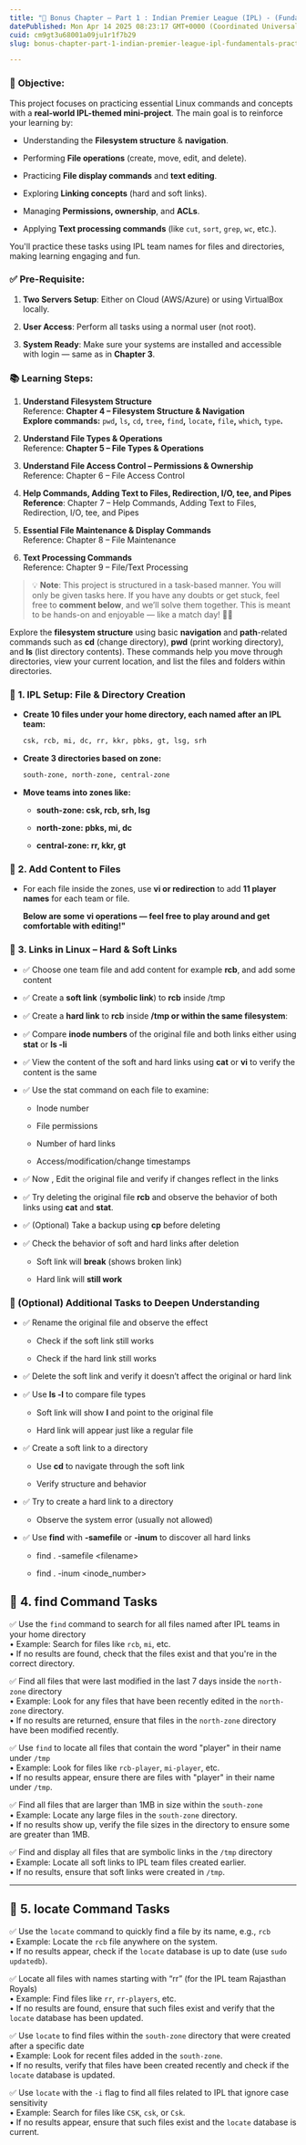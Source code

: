 ```yaml
---
title: "🏏 Bonus Chapter – Part 1 : Indian Premier League (IPL) - (Fundamentals Practice on 2 Servers)"
datePublished: Mon Apr 14 2025 08:23:17 GMT+0000 (Coordinated Universal Time)
cuid: cm9gt3u68001a09ju1r1f7b29
slug: bonus-chapter-part-1-indian-premier-league-ipl-fundamentals-practice-on-2-servers

---
```


### 🎯 **Objective:**

This project focuses on practicing essential Linux commands and concepts with a **real-world IPL-themed mini-project**. The main goal is to reinforce your learning by:

* Understanding the **Filesystem structure** & **navigation**.
    
* Performing **File operations** (create, move, edit, and delete).
    
* Practicing **File display commands** and **text editing**.
    
* Exploring **Linking concepts** (hard and soft links).
    
* Managing **Permissions, ownership**, and **ACLs**.
    
* Applying **Text processing commands** (like `cut`, `sort`, `grep`, `wc`, etc.).
    

You'll practice these tasks using IPL team names for files and directories, making learning engaging and fun.

### ✅ **Pre-Requisite**:

1. **Two Servers Setup**: Either on Cloud (AWS/Azure) or using VirtualBox locally.
    
2. **User Access**: Perform all tasks using a normal user (not root).
    
3. **System Ready**: Make sure your systems are installed and accessible with login — same as in **Chapter 3**.
    

### 📚 **Learning Steps**:

1. **Understand Filesystem Structure**  
    Reference: **Chapter 4 – Filesystem Structure & Navigation**[  
    ](https://blog.durgarevu.com/understanding-the-linux-filesystem-structure-navigation-and-paths)**Explore commands:** `pwd`**,** `ls`**,** `cd`**,** `tree`**,** `find`**,** `locate`**,** `file`**,** `which`**,** `type`**.**
    
2. **Understand File Types & Operations**  
    Reference: **Chapter 5 – File Types & Operations**
    
3. **Understand File Access Control – Permissions & Ownership**[  
    ](https://blog.durgarevu.com/understanding-the-linux-filesystem-structure-navigation-and-paths)Reference: Chapter 6 – File Access Control
    
4. **Help Commands, Adding Text to Files, Redirection, I/O, tee, and Pipes**  
    **Reference**: Chapter 7 – Help Commands, Adding Text to Files, Redirection, I/O, tee, and Pipes
    
5. **Essential File Maintenance & Display Commands**[  
    ](https://blog.durgarevu.com/help-commands-adding-text-to-files-redirection-io-tee-and-pipes-in-linux)Reference: Chapter 8 – File Maintenance
    
6. **Text Processing Commands**[  
    ](https://blog.durgarevu.com/understanding-the-linux-filesystem-structure-navigation-and-paths)Reference: Chapter 9 – File/Text Processing
    

> 💡 **Note**: This project is structured in a task-based manner. You will only be given tasks here. If you have any doubts or get stuck, feel free to **comment below**, and we’ll solve them together. This is meant to be hands-on and enjoyable — like a match day! 🏏🔥

Explore the **filesystem structure** using basic **navigation** and **path**\-related commands such as **cd** (change directory), **pwd** (print working directory), and **ls** (list directory contents). These commands help you move through directories, view your current location, and list the files and folders within directories.

### 📁 **1\. IPL Setup: File & Directory Creation**

* **Create 10 files under your home directory, each named after an IPL team:**
    
    ```bash
    csk, rcb, mi, dc, rr, kkr, pbks, gt, lsg, srh
    ```
    
* **Create 3 directories based on zone:**
    
    ```bash
    south-zone, north-zone, central-zone
    ```
    
* **Move teams into zones like:**
    
    * **south-zone: csk, rcb, srh, lsg**
        
    * **north-zone: pbks, mi, dc**
        
    * **central-zone: rr, kkr, gt**
        

### 📝 **2\. Add Content to Files**

* For each file inside the zones, use **vi or redirection** to add **11 player names** for each team or file.
    
    **Below are some** **vi operations — feel free to play around and get comfortable with editing!"**
    

### 🔗 **3\. Links in Linux – Hard & Soft Links**

* ✅ Choose one team file and add content for example **rcb**, and add some content
    
* ✅ Create a **soft link** (**symbolic link**) to **rcb** inside /tmp
    
* ✅ Create a **hard link** to **rcb** inside **/tmp or within the same filesystem**:
    
* ✅ Compare **inode numbers** of the original file and both links either using **stat** or **ls -li**
    
* ✅ View the content of the soft and hard links using **cat** or **vi** to verify the content is the same
    
* ✅ Use the stat command on each file to examine:
    
    * Inode number
        
    * File permissions
        
    * Number of hard links
        
    * Access/modification/change timestamps
        
* ✅ Now , Edit the original file and verify if changes reflect in the links
    
* ✅ Try deleting the original file **rcb** and observe the behavior of both links using **cat** and **stat**.
    
* ✅ (Optional) Take a backup using **cp** before deleting
    
* ✅ Check the behavior of soft and hard links after deletion
    
    * Soft link will **break** (shows broken link)
        
    * Hard link will **still work**
        

### 🔁 (Optional) Additional Tasks to Deepen Understanding

* ✅ Rename the original file and observe the effect
    
    * Check if the soft link still works
        
    * Check if the hard link still works
        
* ✅ Delete the soft link and verify it doesn’t affect the original or hard link
    
* ✅ Use **ls -l** to compare file types
    
    * Soft link will show **l** and point to the original file
        
    * Hard link will appear just like a regular file
        
* ✅ Create a soft link to a directory
    
    * Use **cd** to navigate through the soft link
        
    * Verify structure and behavior
        
* ✅ Try to create a hard link to a directory
    
    * Observe the system error (usually not allowed)
        
* ✅ Use **find** with **\-samefile** or **\-inum** to discover all hard links
    
    * find . -samefile &lt;filename&gt;
        
    * find . -inum &lt;inode\_number&gt;
        

## **🔎** 4. **find** Command Tasks

✅ Use the `find` command to search for all files named after IPL teams in your home directory  
• Example: Search for files like `rcb`, `mi`, etc.  
• If no results are found, check that the files exist and that you're in the correct directory.

✅ Find all files that were last modified in the last 7 days inside the `north-zone` directory  
• Example: Look for any files that have been recently edited in the `north-zone` directory.  
• If no results are returned, ensure that files in the `north-zone` directory have been modified recently.

✅ Use `find` to locate all files that contain the word "player" in their name under `/tmp`  
• Example: Look for files like `rcb-player`, `mi-player`, etc.  
• If no results appear, ensure there are files with "player" in their name under `/tmp`.

✅ Find all files that are larger than 1MB in size within the `south-zone`  
• Example: Locate any large files in the `south-zone` directory.  
• If no results show up, verify the file sizes in the directory to ensure some are greater than 1MB.

✅ Find and display all files that are symbolic links in the `/tmp` directory  
• Example: Locate all soft links to IPL team files created earlier.  
• If no results, ensure that soft links were created in `/tmp`.

---

## **🔎** 5. **locate** Command Tasks

✅ Use the `locate` command to quickly find a file by its name, e.g., `rcb`  
• Example: Locate the `rcb` file anywhere on the system.  
• If no results appear, check if the `locate` database is up to date (use `sudo updatedb`).

✅ Locate all files with names starting with “rr” (for the IPL team Rajasthan Royals)  
• Example: Find files like `rr`, `rr-players`, etc.  
• If no results are found, ensure that such files exist and verify that the `locate` database has been updated.

✅ Use `locate` to find files within the `south-zone` directory that were created after a specific date  
• Example: Look for recent files added in the `south-zone`.  
• If no results, verify that files have been created recently and check if the `locate` database is updated.

✅ Use `locate` with the `-i` flag to find all files related to IPL that ignore case sensitivity  
• Example: Search for files like `CSK`, `csk`, or `Csk`.  
• If no results appear, ensure that such files exist and the `locate` database is current.